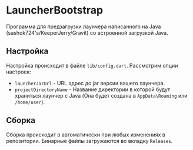 # LauncherBootstrap

Программа для предзагрузки лаунчера написанного на Java (sashok724's/KeeperJerry/Gravit) со встроенной загрузкой Java.

## Настройка

Настройка происходит в файле `lib/config.dart`. Рассмотрим опции настроек:
- `launcherJarUrl` - URL адрес до jar версии вашего лаунчера.
- `projectDirectoryName` - Название директории в которой будут храниться лаунчер с Java (Она будет создана в `AppData\Roaming` или `/home/user`).

## Сборка

Сборка происходит в автоматически при любых изменениях в репозитории. Бинарные файлы загружаются во вкладку `Releases`. 

